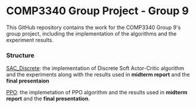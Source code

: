 # COMP3340 Group Project - Group 9

This GitHub repository contains the work for the COMP3340 Group 9's group project, including the implementation of the algorithms and the experiment results.

### Structure

[SAC_Discrete](SAC_Discrete/README.md): the implementation of Discrete Soft Actor-Critic algorithm and the experiments along with the results used in **midterm report** and the **final presentaion**

[PPO](PPO/README.md): the implemetation of PPO algorithm and the results used in **midterm report** and the **final presentation**.

